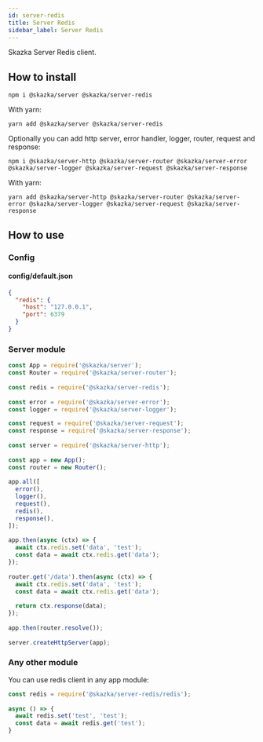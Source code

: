 ```yaml
---
id: server-redis
title: Server Redis
sidebar_label: Server Redis
---
```


Skazka Server Redis client.

## How to install

    npm i @skazka/server @skazka/server-redis
    
With yarn:

    yarn add @skazka/server @skazka/server-redis
    
Optionally you can add http server, error handler, logger, router, request and response:

    npm i @skazka/server-http @skazka/server-router @skazka/server-error @skazka/server-logger @skazka/server-request @skazka/server-response
      
With yarn:

    yarn add @skazka/server-http @skazka/server-router @skazka/server-error @skazka/server-logger @skazka/server-request @skazka/server-response

## How to use

### Config

#### config/default.json

```json
{
  "redis": {
    "host": "127.0.0.1",
    "port": 6379
  }
}
```
    
### Server module

```javascript
const App = require('@skazka/server');
const Router = require('@skazka/server-router');
    
const redis = require('@skazka/server-redis');
    
const error = require('@skazka/server-error');
const logger = require('@skazka/server-logger');

const request = require('@skazka/server-request');
const response = require('@skazka/server-response');
    
const server = require('@skazka/server-http');
    
const app = new App();
const router = new Router();
    
app.all([
  error(),
  logger(),
  request(),
  redis(),
  response(),
]);
    
app.then(async (ctx) => {
  await ctx.redis.set('data', 'test');
  const data = await ctx.redis.get('data');
});
    
router.get('/data').then(async (ctx) => {
  await ctx.redis.set('data', 'test');
  const data = await ctx.redis.get('data');
        
  return ctx.response(data); 
});
    
app.then(router.resolve());
    
server.createHttpServer(app);
```   

### Any other module

You can use redis client in any app module:
```javascript
const redis = require('@skazka/server-redis/redis');
    
async () => {
  await redis.set('test', 'test');
  const data = await redis.get('test');
}
```
